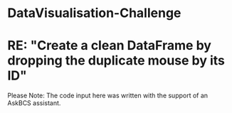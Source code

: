 # DataVisualisation-Challenge

# RE: "Create a clean DataFrame by dropping the duplicate mouse by its ID"
Please Note: The code input here was written with the support of an AskBCS assistant. 
